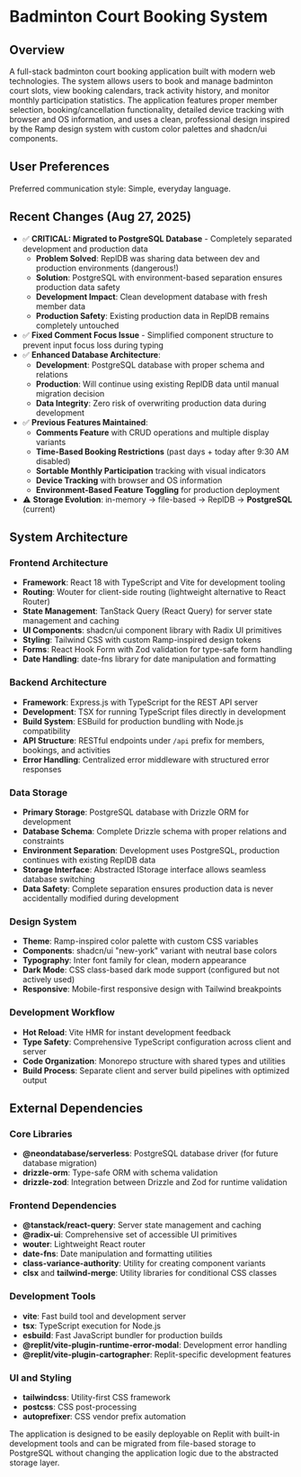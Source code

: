 # Badminton Court Booking System

## Overview

A full-stack badminton court booking application built with modern web technologies. The system allows users to book and manage badminton court slots, view booking calendars, track activity history, and monitor monthly participation statistics. The application features proper member selection, booking/cancellation functionality, detailed device tracking with browser and OS information, and uses a clean, professional design inspired by the Ramp design system with custom color palettes and shadcn/ui components.

## User Preferences

Preferred communication style: Simple, everyday language.

## Recent Changes (Aug 27, 2025)

- ✅ **CRITICAL: Migrated to PostgreSQL Database** - Completely separated development and production data
  - **Problem Solved**: ReplDB was sharing data between dev and production environments (dangerous!)
  - **Solution**: PostgreSQL with environment-based separation ensures production data safety
  - **Development Impact**: Clean development database with fresh member data
  - **Production Safety**: Existing production data in ReplDB remains completely untouched
- ✅ **Fixed Comment Focus Issue** - Simplified component structure to prevent input focus loss during typing
- ✅ **Enhanced Database Architecture**:
  - **Development**: PostgreSQL database with proper schema and relations
  - **Production**: Will continue using existing ReplDB data until manual migration decision
  - **Data Integrity**: Zero risk of overwriting production data during development
- ✅ **Previous Features Maintained**:
  - **Comments Feature** with CRUD operations and multiple display variants
  - **Time-Based Booking Restrictions** (past days + today after 9:30 AM disabled)
  - **Sortable Monthly Participation** tracking with visual indicators
  - **Device Tracking** with browser and OS information
  - **Environment-Based Feature Toggling** for production deployment
- ⚠️ **Storage Evolution**: in-memory → file-based → ReplDB → **PostgreSQL** (current)

## System Architecture

### Frontend Architecture
- **Framework**: React 18 with TypeScript and Vite for development tooling
- **Routing**: Wouter for client-side routing (lightweight alternative to React Router)
- **State Management**: TanStack Query (React Query) for server state management and caching
- **UI Components**: shadcn/ui component library with Radix UI primitives
- **Styling**: Tailwind CSS with custom Ramp-inspired design tokens
- **Forms**: React Hook Form with Zod validation for type-safe form handling
- **Date Handling**: date-fns library for date manipulation and formatting

### Backend Architecture
- **Framework**: Express.js with TypeScript for the REST API server
- **Development**: TSX for running TypeScript files directly in development
- **Build System**: ESBuild for production bundling with Node.js compatibility
- **API Structure**: RESTful endpoints under `/api` prefix for members, bookings, and activities
- **Error Handling**: Centralized error middleware with structured error responses

### Data Storage
- **Primary Storage**: PostgreSQL database with Drizzle ORM for development
- **Database Schema**: Complete Drizzle schema with proper relations and constraints
- **Environment Separation**: Development uses PostgreSQL, production continues with existing ReplDB data
- **Storage Interface**: Abstracted IStorage interface allows seamless database switching
- **Data Safety**: Complete separation ensures production data is never accidentally modified during development

### Design System
- **Theme**: Ramp-inspired color palette with custom CSS variables
- **Components**: shadcn/ui "new-york" variant with neutral base colors
- **Typography**: Inter font family for clean, modern appearance
- **Dark Mode**: CSS class-based dark mode support (configured but not actively used)
- **Responsive**: Mobile-first responsive design with Tailwind breakpoints

### Development Workflow
- **Hot Reload**: Vite HMR for instant development feedback
- **Type Safety**: Comprehensive TypeScript configuration across client and server
- **Code Organization**: Monorepo structure with shared types and utilities
- **Build Process**: Separate client and server build pipelines with optimized output

## External Dependencies

### Core Libraries
- **@neondatabase/serverless**: PostgreSQL database driver (for future database migration)
- **drizzle-orm**: Type-safe ORM with schema validation
- **drizzle-zod**: Integration between Drizzle and Zod for runtime validation

### Frontend Dependencies
- **@tanstack/react-query**: Server state management and caching
- **@radix-ui**: Comprehensive set of accessible UI primitives
- **wouter**: Lightweight React router
- **date-fns**: Date manipulation and formatting utilities
- **class-variance-authority**: Utility for creating component variants
- **clsx** and **tailwind-merge**: Utility libraries for conditional CSS classes

### Development Tools
- **vite**: Fast build tool and development server
- **tsx**: TypeScript execution for Node.js
- **esbuild**: Fast JavaScript bundler for production builds
- **@replit/vite-plugin-runtime-error-modal**: Development error handling
- **@replit/vite-plugin-cartographer**: Replit-specific development features

### UI and Styling
- **tailwindcss**: Utility-first CSS framework
- **postcss**: CSS post-processing
- **autoprefixer**: CSS vendor prefix automation

The application is designed to be easily deployable on Replit with built-in development tools and can be migrated from file-based storage to PostgreSQL without changing the application logic due to the abstracted storage layer.